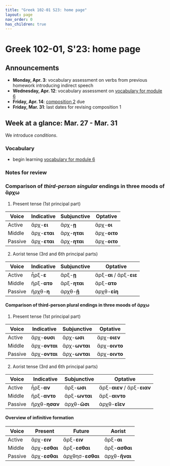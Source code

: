 ```yaml
---
title: "Greek 102-01 S23: home page"
layout: page
nav_order: 0
has_children: true
---
```




# Greek 102-01, S'23: home page


## Announcements

- **Monday, Apr. 3**: vocabulary assessment on verbs from previous homework introducing indirect speech
- **Wednesday, Apr. 12**: vocabulary assessment on [vocabulary for module 6](https://hellenike.github.io/textbook/review/module6-review/vocabulary/)
- **Friday, Apr. 14**: [composition 2](https://hellenike.github.io/textbook/practice/module5/portfolio/composition/) due
- **Friday, Mar. 31**: last dates for revising composition 1

## Week at a glance:  Mar. 27 - Mar. 31

We introduce *conditions*.

### Vocabulary

- begin learning [vocabulary for module 6](https://hellenike.github.io/textbook/review/module6-review/vocabulary/)

### Notes for review


### Comparison of *third-person singular* endings in three moods of ἄρχω


1) Present tense (1st principal part)

| Voice | Indicative | Subjunctive | Optative |
| --- | --- | --- | --- |
| Active | ἄρχ-**ει** | ἄρχ-**ῃ** | ἄρχ-**οι** |
| Middle | ἄρχ-**εται** | ἄρχ-**ηται** | ἄρχ-**οιτο** |
| Passive  | ἄρχ-**εται** | ἄρχ-**ηται** | ἄρχ-**οιτο** |


2) Aorist tense (3rd and 6th principal parts)

| Voice | Indicative | Subjunctive | Optative |
| --- | --- | --- | --- |
| Active | ἦρξ-**ε** | ἄρξ-**ῃ** | ἄρξ-**αι** / ἄρξ-**ειε** |
| Middle | ἤρξ-**ατο** | ἄρξ-**ηται** | ἄρξ-**ατο** |
| Passive | ἤρχθ-**η** |  ἀρχθ-**ῇ** | ἀρχθ-**είη** |





#### Comparison of **third-person plural** endings in three moods of ἄρχω


1) Present tense (1st principal part)

| Voice | Indicative | Subjunctive | Optative |
| --- | --- | --- | --- |
| Active | ἄρχ-**ουσι** | ἄρχ-**ωσι** | ἄρχ-**οιεν** |
| Middle | ἄρχ-**ονται** | ἄρχ-**ωνται** | ἄρχ-**οιντο** |
| Passive  | ἄρχ-**ονται** | ἄρχ-**ωνται** | ἄρχ-**οιντο** |


2) Aorist tense (3rd and 6th principal parts)

| Voice | Indicative | Subjunctive | Optative |
| --- | --- | --- | --- |
| Active | ἦρξ-**αν** | ἄρξ-**ωσι** | ἄρξ-**αιεν** / ἄρξ-**ειαν** |
| Middle | ἤρξ-**αντο** | ἄρξ-**ωνται** | ἄρξ-**αιντο** |
| Passive | ἤρχθ-**ησαν** | ἀρχθ-**ῶσι** | ἀρχθ-**εῖεν** |


#### Overview of infinitive formation

| Voice | Present | Future | Aorist |
| --- | --- | --- | --- |
| Active | ἄρχ-**ειν** | ἄρξ-**ειν** | ἅρξ-**αι** |
| Middle | ἄρχ-**εσθαι** | ἄρξ-**εσθαι**  | ἄρξ-**ασθαι** |
| Passive | ἄρχ-**εσθαι** | ἀρχθησ-**εσθαι** | ἀρχθ-**ῆναι** |
